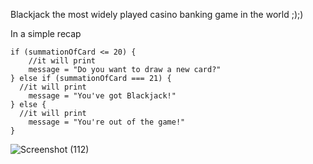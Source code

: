 Blackjack the most widely played casino banking game in the world ;);) 

In a simple recap

    if (summationOfCard <= 20) { 
        //it will print 
        message = "Do you want to draw a new card?"
    } else if (summationOfCard === 21) {
      //it will print 
        message = "You've got Blackjack!"
    } else {
      //it will print 
        message = "You're out of the game!"
    }
    
    
    
![Screenshot (112)](https://user-images.githubusercontent.com/102085800/214162234-8ddb3838-b379-4495-bb3b-b77b34400c15.png)
